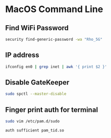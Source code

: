 # MacOS Command Line

## Find WiFi Password

```sh
security find-generic-password -wa "Rho_5G"
```

## IP address

```sh
ifconfig en0 | grep inet | awk '{ print $2 }'
```

## Disable GateKeeper

```sh
sudo spctl --master-disable
```

## Finger print auth for terminal

```sh
sudo vim /etc/pam.d/sudo

auth sufficient pam_tid.so
```

